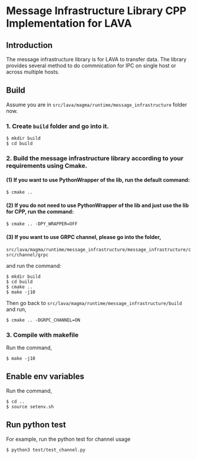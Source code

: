 # Message Infrastructure Library CPP Implementation for LAVA

## Introduction
The message infrastructure library is for LAVA to transfer data. The library provides several method to do commnication for IPC on single host or across multiple hosts.

## Build
Assume you are in `src/lava/magma/runtime/message_infrastructure` folder now.
### 1. Create `build` folder and go into it.
```
$ mkdir build
$ cd build
```
### 2. Build the message infrastructure library according to your requirements using Cmake.

#### (1) If you want to use PythonWrapper of the lib, run the default command:
```
$ cmake ..
```

#### (2) If you do not need to use PythonWrapper of the lib and just use the lib for CPP, run the command:
```
$ cmake .. -DPY_WRAPPER=OFF
```
#### (3) If you want to use GRPC channel, please go into the folder,
`
src/lava/magma/runtime/message_infrastructure/message_infrastructure/csrc/channel/grpc
`

  and run the command:
```
$ mkdir build
$ cd build
$ cmake ..
$ make -j10
```
Then go back to `src/lava/magma/runtime/message_infrastructure/build` and run,
```
$ cmake .. -DGRPC_CHANNEL=ON
```
### 3. Compile with makefile
Run the command,
```
$ make -j10
```
## Enable env variables
Run the command,
```
$ cd ..
$ source setenv.sh
```
## Run python test
For example, run the python test for channel usage
```
$ python3 test/test_channel.py
```
